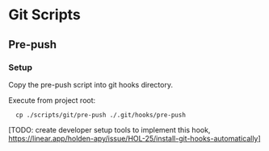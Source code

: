 # Git Scripts

## Pre-push

### Setup

Copy the pre-push script into git hooks directory. 

  Execute from project root:

```
  cp ./scripts/git/pre-push ./.git/hooks/pre-push
```

[TODO: create developer setup tools to implement this hook, https://linear.app/holden-apy/issue/HOL-25/install-git-hooks-automatically]